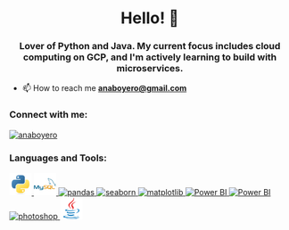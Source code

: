 <h1 align="center">Hello! 🌠</h1>
<h3 align="center">Lover of Python and Java. My current focus includes cloud computing on GCP, and I'm actively learning to build with microservices.</h3>


- 📫 How to reach me **anaboyero@gmail.com**

<h3 align="left">Connect with me:</h3>
<p align="left">
<a href="https://linkedin.com/in/anaboyero" target="blank"><img align="center" src="https://raw.githubusercontent.com/rahuldkjain/github-profile-readme-generator/master/src/images/icons/Social/linked-in-alt.svg" alt="anaboyero" height="30" width="40" /></a>
</p>

<h3 align="left">Languages and Tools:</h3>
<p align="left">  <a href="https://www.python.org" target="_blank" rel="noreferrer"> <img src="https://raw.githubusercontent.com/devicons/devicon/master/icons/python/python-original.svg" alt="python" width="40" height="40"/> </a> <a href="https://www.mysql.com/" target="_blank" rel="noreferrer"> <img src="https://raw.githubusercontent.com/devicons/devicon/master/icons/mysql/mysql-original-wordmark.svg" alt="mysql" width="40" height="40"/> </a> <a href="https://pandas.pydata.org/" target="_blank" rel="noreferrer"> <img src="https://github.com/user-attachments/assets/fd3ce9d8-c40f-482d-8abc-c627f93ad3eb" alt="pandas" width="40" height="40"/> </a> <a href="https://seaborn.pydata.org/" target="_blank" rel="noreferrer"> <img src="https://seaborn.pydata.org/_images/logo-mark-lightbg.svg" alt="seaborn" width="40" height="40"/> </a> <a href="https://matplotlib.org/" target="_blank" rel="noreferrer"> <img src="https://seeklogo.com/images/M/matplotlib-logo-7676870AC0-seeklogo.com.png" alt="matplotlib" width="40" height="40"/> </a> <a href="https://www.microsoft.com/es-es/power-platform/products/power-bi/desktop" target="_blank" rel="noreferrer"> <img src="https://www.insisoc.uva.es/wp-content/uploads/2019/05/Logo-cuadrado-con-letra-Power-BI.png" alt="Power BI" width="40" height="40"/> </a> <a href="https://www.tableau.com/es-es" target="_blank" rel="noreferrer"> <img src="https://www.conectasoftware.com/wp-content/uploads/2020/03/icono-tableau.png" alt="Power BI" width="40" height="40"/> </a><a href="https://www.photoshop.com/en" target="_blank" rel="noreferrer"> <img src="https://image.similarpng.com/very-thumbnail/2020/06/Logo-Adobe-Photoshop-CC-Vector-PNG.png" alt="photoshop" width="40" height="40"/> </a> <a href="https://www.java.com" target="_blank" rel="noreferrer"> <img src="https://raw.githubusercontent.com/devicons/devicon/master/icons/java/java-original.svg" alt="java" width="40" height="40"/> </a>


</p>

